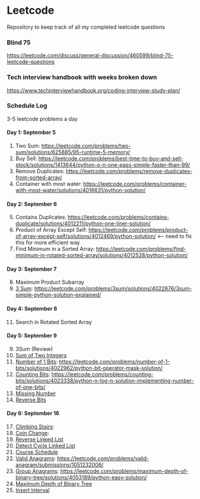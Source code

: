 # Leetcode
Repository to keep track of all my completed leetcode questions


### Blind 75
https://leetcode.com/discuss/general-discussion/460599/blind-75-leetcode-questions

### Tech interview handbook with weeks broken down
https://www.techinterviewhandbook.org/coding-interview-study-plan/

### Schedule Log
3-5 leetcode problems a day 

#### Day 1: September 5
1. Two Sum: https://leetcode.com/problems/two-sum/solutions/625885/95-runtime-5-memory/
2. Buy Sell: https://leetcode.com/problems/best-time-to-buy-and-sell-stock/solutions/1413644/python-o-n-one-pass-simple-faster-than-99/
3. Remove Duplicates: https://leetcode.com/problems/remove-duplicates-from-sorted-array/
4. Container with most water: https://leetcode.com/problems/container-with-most-water/solutions/4016631/python-solution/

#### Day 2: September 6
5. Contains Duplicates: https://leetcode.com/problems/contains-duplicate/solutions/4012211/python-one-liner-solution/
6. Product of Array Except Self: https://leetcode.com/problems/product-of-array-except-self/solutions/4012469/python-solution/ <-- need to fix this for more efficient way
7. Find Minimum in a Sorted Array: https://leetcode.com/problems/find-minimum-in-rotated-sorted-array/solutions/4012528/python-solution/

#### Day 3: September 7
8. Maximum Product Subarray
9. [3 Sum](https://leetcode.com/problems/3sum/): https://leetcode.com/problems/3sum/solutions/4022876/3sum-simple-python-solution-explained/

#### Day 4: September 8
11. Search in Rotated Sorted Array

#### Day 5: September 9
9. 3Sum (Review)
12. [Sum of Two Integers](https://leetcode.com/problems/sum-of-two-integers/)
13. [Number of 1 Bits](https://leetcode.com/problems/number-of-1-bits/): https://leetcode.com/problems/number-of-1-bits/solutions/4022962/python-bit-operator-mask-solution/
14. [Counting Bits](https://leetcode.com/problems/counting-bits/): https://leetcode.com/problems/counting-bits/solutions/4023338/python-n-log-n-solution-implementing-number-of-one-bits/
15. [Missing Number](https://leetcode.com/problems/missing-number/)
16. [Reverse Bits](https://leetcode.com/problems/reverse-bits/)

#### Day 6: September 16

17. [Climbing Stairs](https://leetcode.com/problems/climbing-stairs/): 
18. [Coin Change](https://leetcode.com/problems/coin-change/):
19. [Reverse Linked List](https://leetcode.com/problems/reverse-linked-list/description/)
20. [Detect Cycle Linked List](https://leetcode.com/problems/linked-list-cycle/)
21. [Course Schedule](https://leetcode.com/problems/course-schedule/description/)
22. [Valid Anagrams](https://leetcode.com/problems/valid-anagram/description/): https://leetcode.com/problems/valid-anagram/submissions/1051232006/
24. [Group Anagrams](https://leetcode.com/problems/group-anagrams/description/): https://leetcode.com/problems/maximum-depth-of-binary-tree/solutions/4053189/python-easy-solution/
25. [Maximum Depth of Binary Tree](https://leetcode.com/problems/maximum-depth-of-binary-tree/description/)
26. [Insert Interval](https://leetcode.com/problems/insert-interval/description/)
